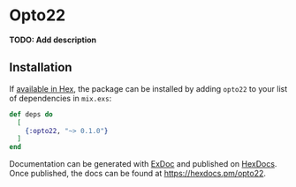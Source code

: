 # Opto22

**TODO: Add description**

## Installation

If [available in Hex](https://hex.pm/docs/publish), the package can be installed
by adding `opto22` to your list of dependencies in `mix.exs`:

```elixir
def deps do
  [
    {:opto22, "~> 0.1.0"}
  ]
end
```

Documentation can be generated with [ExDoc](https://github.com/elixir-lang/ex_doc)
and published on [HexDocs](https://hexdocs.pm). Once published, the docs can
be found at <https://hexdocs.pm/opto22>.


